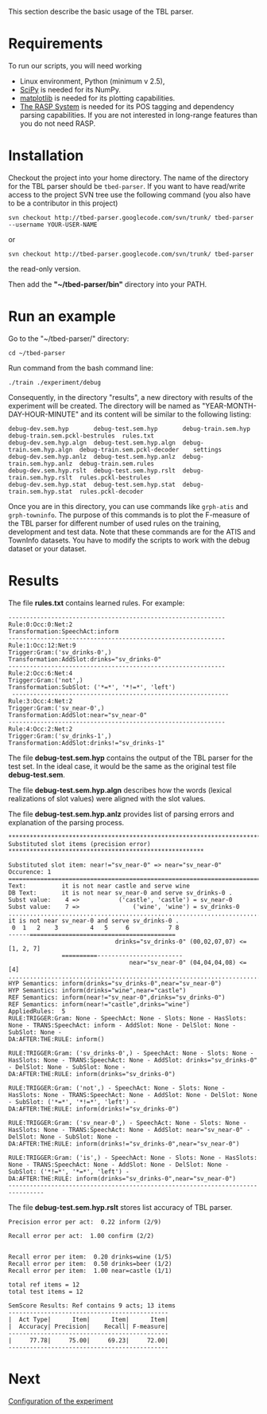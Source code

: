 This section describe the basic usage of the TBL parser.

# Requirements #

To run our scripts, you will need working
  * Linux environment, Python (minimum v 2.5),
  * [SciPy](http://www.scipy.org/) is needed for its NumPy.
  * [matplotlib](http://matplotlib.sourceforge.net/) is needed for its plotting capabilities.
  * [The RASP System](http://www.informatics.susx.ac.uk/research/groups/nlp/rasp/) is needed for its POS tagging and dependency parsing capabilities. If you are not interested in long-range features than you do not need RASP.

# Installation #

Checkout the project into your home directory. The name of the directory for the TBL parser should be `tbed-parser`. If you want to have read/write access to the project SVN tree use the following command (you also have to be a contributor in this project)
```
svn checkout http://tbed-parser.googlecode.com/svn/trunk/ tbed-parser --username YOUR-USER-NAME
```
or
```
svn checkout http://tbed-parser.googlecode.com/svn/trunk/ tbed-parser
```
the read-only version.

Then add the **"~/tbed-parser/bin"** directory into your PATH.

# Run an example #

Go to the  "~/tbed-parser/" directory:
```
cd ~/tbed-parser
```

Run command from the bash command line:
```
./train ./experiment/debug
```
Consequently, in the directory "results", a new directory with results of the experiment will be created. The directory will be named as "YEAR-MONTH-DAY-HOUR-MINUTE" and its content will be similar to the following listing:
```
debug-dev.sem.hyp       debug-test.sem.hyp       debug-train.sem.hyp       debug-train.sem.pckl-bestrules  rules.txt
debug-dev.sem.hyp.algn  debug-test.sem.hyp.algn  debug-train.sem.hyp.algn  debug-train.sem.pckl-decoder    settings
debug-dev.sem.hyp.anlz  debug-test.sem.hyp.anlz  debug-train.sem.hyp.anlz  debug-train.sem.rules
debug-dev.sem.hyp.rslt  debug-test.sem.hyp.rslt  debug-train.sem.hyp.rslt  rules.pckl-bestrules
debug-dev.sem.hyp.stat  debug-test.sem.hyp.stat  debug-train.sem.hyp.stat  rules.pckl-decoder
```

Once you are in this directory, you can use commands like `grph-atis` and `grph-towninfo`.  The purpose of this commands is to plot the F-measure of the TBL parser for different number of used rules on the training, development and test data. Note that these commands are for the ATIS and TownInfo datasets. You have to modify the scripts to work with the debug dataset or your dataset.

# Results #

The file **rules.txt** contains learned rules. For example:
```
-------------------------------------------------------------
Rule:0:Occ:0:Net:2
Transformation:SpeechAct:inform
-------------------------------------------------------------
Rule:1:Occ:12:Net:9
Trigger:Gram:('sv_drinks-0',)
Transformation:AddSlot:drinks="sv_drinks-0"
-------------------------------------------------------------
Rule:2:Occ:6:Net:4
Trigger:Gram:('not',)
Transformation:SubSlot: ('*=*', '*!=*', 'left')
 -------------------------------------------------------------
Rule:3:Occ:4:Net:2
Trigger:Gram:('sv_near-0',)
Transformation:AddSlot:near="sv_near-0"
-------------------------------------------------------------
Rule:4:Occ:2:Net:2
Trigger:Gram:('sv_drinks-1',)
Transformation:AddSlot:drinks!="sv_drinks-1"
```

The file **debug-test.sem.hyp** contains the output of the TBL parser for the test set.
In the ideal case, it would be the same as the original test file **debug-test.sem**.

The file **debug-test.sem.hyp.algn** describes how the words (lexical realizations of slot values) were aligned with the slot values.

The file **debug-test.sem.hyp.anlz** provides list of parsing errors and explanation of the parsing process.
```
********************************************************************************
Substituted slot items (precision error)
*******************************************************

Substituted slot item: near!="sv_near-0" => near="sv_near-0" Occurence: 1
================================================================================
Text:          it is not near castle and serve wine
DB Text:       it is not near sv_near-0 and serve sv_drinks-0 .
Subst value:    4 =>           ('castle', 'castle') = sv_near-0
Subst value:    7 =>               ('wine', 'wine') = sv_drinks-0
................................................................................
it is not near sv_near-0 and serve sv_drinks-0 .
 0  1   2    3         4   5     6           7 8
------=========================================
                              drinks="sv_drinks-0" (00,02,07,07) <= [1, 2, 7]
               ==========------------------------
                                  near="sv_near-0" (04,04,04,08) <= [4]
................................................................................
HYP Semantics: inform(drinks="sv_drinks-0",near="sv_near-0")
HYP Semantics: inform(drinks="wine",near="castle")
REF Semantics: inform(near!="sv_near-0",drinks="sv_drinks-0")
REF Semantics: inform(near!="castle",drinks="wine")
AppliedRules:  5
RULE:TRIGGER:Gram: None - SpeechAct: None - Slots: None - HasSlots: None - TRANS:SpeechAct: inform - AddSlot: None - DelSlot: None - SubSlot: None -
DA:AFTER:THE:RULE: inform()

RULE:TRIGGER:Gram: ('sv_drinks-0',) - SpeechAct: None - Slots: None - HasSlots: None - TRANS:SpeechAct: None - AddSlot: drinks="sv_drinks-0" - DelSlot: None - SubSlot: None -
DA:AFTER:THE:RULE: inform(drinks="sv_drinks-0")

RULE:TRIGGER:Gram: ('not',) - SpeechAct: None - Slots: None - HasSlots: None - TRANS:SpeechAct: None - AddSlot: None - DelSlot: None - SubSlot: ('*=*', '*!=*', 'left') -
DA:AFTER:THE:RULE: inform(drinks!="sv_drinks-0")

RULE:TRIGGER:Gram: ('sv_near-0',) - SpeechAct: None - Slots: None - HasSlots: None - TRANS:SpeechAct: None - AddSlot: near="sv_near-0" - DelSlot: None - SubSlot: None -
DA:AFTER:THE:RULE: inform(drinks!="sv_drinks-0",near="sv_near-0")

RULE:TRIGGER:Gram: ('is',) - SpeechAct: None - Slots: None - HasSlots: None - TRANS:SpeechAct: None - AddSlot: None - DelSlot: None - SubSlot: ('*!=*', '*=*', 'left') -
DA:AFTER:THE:RULE: inform(drinks="sv_drinks-0",near="sv_near-0")
--------------------------------------------------------------------------------
```

The file **debug-test.sem.hyp.rslt** stores list accuracy of TBL parser.
```
Precision error per act:  0.22 inform (2/9)

Recall error per act:  1.00 confirm (2/2)


Recall error per item:  0.20 drinks=wine (1/5)
Recall error per item:  0.50 drinks=beer (1/2)
Recall error per item:  1.00 near=castle (1/1)

total ref items = 12
total test items = 12

SemScore Results: Ref contains 9 acts; 13 items
---------------------------------------------
|  Act Type|      Item|      Item|      Item|
|  Accuracy| Precision|    Recall| F-measure|
---------------------------------------------
|     77.78|     75.00|     69.23|     72.00|
---------------------------------------------
```

# Next #

[Configuration of the experiment](ConfigurationOfTheExperiment.md)